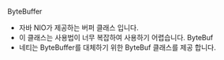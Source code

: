 ByteBuffer
- 자바 NIO가 제공하는 버퍼 클래스 입니다.
- 이 클래스는 사용법이 너무 복잡하여 사용하기 어렵습니다.
ByteBuf
- 네티는 ByteBuffer를 대체하기 위한 ByteBuf 클래스를 제공 합니다.